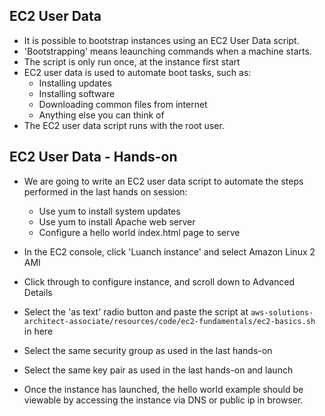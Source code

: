 EC2 User Data
-------------
- It is possible to bootstrap instances using an EC2 User Data script.
- 'Bootstrapping' means leaunching commands when a machine starts.
- The script is only run once, at the instance first start
- EC2 user data is used to automate boot tasks, such as:
    - Installing updates
    - Installing software
    - Downloading common files from internet
    - Anything else you can think of
- The EC2 user data script runs with the root user.


EC2 User Data - Hands-on
------------------------
- We are going to write an EC2 user data script to automate the steps
  performed in the last hands on session:
    - Use yum to install system updates
    - Use yum to install Apache web server
    - Configure a hello world index.html page to serve

- In the EC2 console, click 'Luanch instance' and select Amazon Linux 2 AMI
- Click through to configure instance, and scroll down to Advanced Details
- Select the 'as text' radio button and paste the script at
  `aws-solutions-architect-associate/resources/code/ec2-fundamentals/ec2-basics.sh` in here
- Select the same security group as used in the last hands-on
- Select the same key pair as used in the last hands-on and launch
- Once the instance has launched, the hello world example should be
  viewable by accessing the instance via DNS or public ip in browser.
